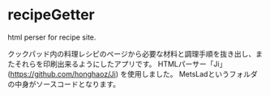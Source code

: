 # recipeGetter
html perser for recipe site.

クックパッド内の料理レシピのページから必要な材料と調理手順を抜き出し、またそれらを印刷出来るようにしたアプリです。
HTMLパーサー「Ji」 (https://github.com/honghaoz/Ji) を使用しました。
MetsLadというフォルダの中身がソースコードとなります。
